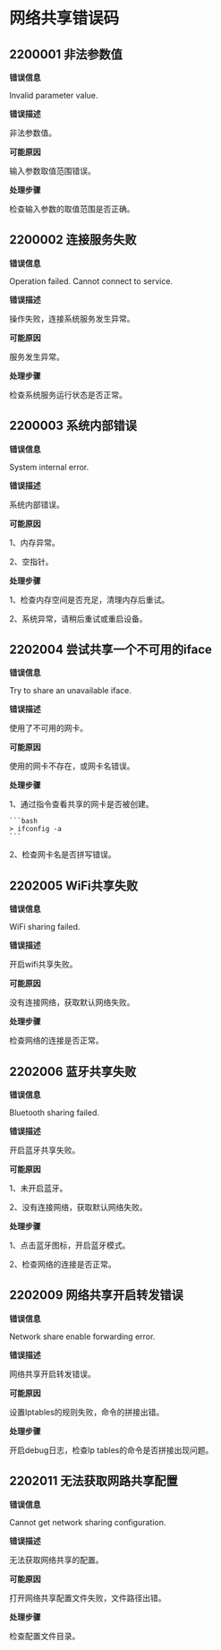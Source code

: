 # 网络共享错误码

## 2200001 非法参数值

**错误信息**

Invalid parameter value.

**错误描述**

非法参数值。

**可能原因**

输入参数取值范围错误。

**处理步骤**

检查输入参数的取值范围是否正确。

## 2200002 连接服务失败

**错误信息**

Operation failed. Cannot connect to service.

**错误描述**

操作失败，连接系统服务发生异常。

**可能原因**

服务发生异常。

**处理步骤**

检查系统服务运行状态是否正常。

## 2200003 系统内部错误

**错误信息**

System internal error.

**错误描述**

系统内部错误。

**可能原因**

1、内存异常。

2、空指针。

**处理步骤**

1、检查内存空间是否充足，清理内存后重试。

2、系统异常，请稍后重试或重启设备。

## 2202004 尝试共享一个不可用的iface

**错误信息**

Try to share an unavailable iface.

**错误描述**

使用了不可用的网卡。

**可能原因**

使用的网卡不存在，或网卡名错误。

**处理步骤**

1、通过指令查看共享的网卡是否被创建。

    ```bash
    > ifconfig -a
    ```

2、检查网卡名是否拼写错误。

## 2202005 WiFi共享失败

**错误信息**

WiFi sharing failed.

**错误描述**

开启wifi共享失败。

**可能原因**

没有连接网络，获取默认网络失败。

**处理步骤**

检查网络的连接是否正常。

## 2202006 蓝牙共享失败

**错误信息**

Bluetooth sharing failed.

**错误描述**

开启蓝牙共享失败。

**可能原因**

1、未开启蓝牙。

2、没有连接网络，获取默认网络失败。

**处理步骤**

1、点击蓝牙图标，开启蓝牙模式。

2、检查网络的连接是否正常。

## 2202009 网络共享开启转发错误

**错误信息**

Network share enable forwarding error.

**错误描述**

网络共享开启转发错误。

**可能原因**

设置Iptables的规则失败，命令的拼接出错。

**处理步骤**

开启debug日志，检查Ip tables的命令是否拼接出现问题。

## 2202011 无法获取网路共享配置

**错误信息**

Cannot get network sharing configuration.

**错误描述**

无法获取网络共享的配置。

**可能原因**

打开网络共享配置文件失败，文件路径出错。

**处理步骤**

检查配置文件目录。
